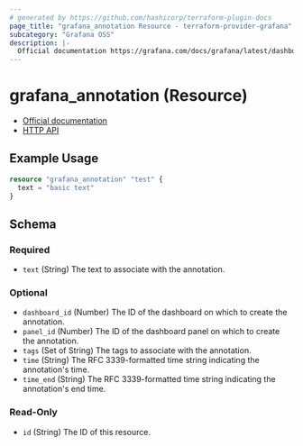 ```yaml
---
# generated by https://github.com/hashicorp/terraform-plugin-docs
page_title: "grafana_annotation Resource - terraform-provider-grafana"
subcategory: "Grafana OSS"
description: |-
  Official documentation https://grafana.com/docs/grafana/latest/dashboards/build-dashboards/annotate-visualizations/HTTP API https://grafana.com/docs/grafana/latest/developers/http_api/annotations/
---
```


# grafana_annotation (Resource)

* [Official documentation](https://grafana.com/docs/grafana/latest/dashboards/build-dashboards/annotate-visualizations/)
* [HTTP API](https://grafana.com/docs/grafana/latest/developers/http_api/annotations/)

## Example Usage

```terraform
resource "grafana_annotation" "test" {
  text = "basic text"
}
```

<!-- schema generated by tfplugindocs -->
## Schema

### Required

- `text` (String) The text to associate with the annotation.

### Optional

- `dashboard_id` (Number) The ID of the dashboard on which to create the annotation.
- `panel_id` (Number) The ID of the dashboard panel on which to create the annotation.
- `tags` (Set of String) The tags to associate with the annotation.
- `time` (String) The RFC 3339-formatted time string indicating the annotation's time.
- `time_end` (String) The RFC 3339-formatted time string indicating the annotation's end time.

### Read-Only

- `id` (String) The ID of this resource.


